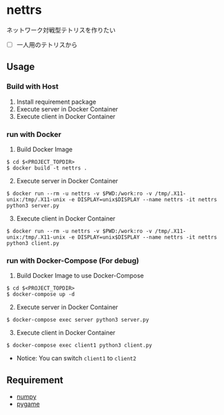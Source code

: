# nettrs
ネットワーク対戦型テトリスを作りたい

* [ ] 一人用のテトリスから

## Usage
### Build with Host
1. Install requirement package
2. Execute server in Docker Container
3. Execute client in Docker Container

### run with Docker
1. Build Docker Image
```shell
$ cd $<PROJECT_TOPDIR>
$ docker build -t nettrs .
```
2. Execute server in Docker Container
```shell
$ docker run --rm -u nettrs -v $PWD:/work:ro -v /tmp/.X11-unix:/tmp/.X11-unix -e DISPLAY=unix$DISPLAY --name nettrs -it nettrs python3 server.py
```
3. Execute client in Docker Container
```shell
$ docker run --rm -u nettrs -v $PWD:/work:ro -v /tmp/.X11-unix:/tmp/.X11-unix -e DISPLAY=unix$DISPLAY --name nettrs -it nettrs python3 client.py
```

### run with Docker-Compose (For debug)
1. Build Docker Image to use Docker-Compose
```shell
$ cd $<PROJECT_TOPDIR>
$ docker-compose up -d
```
2. Execute server in Docker Container
```shell
$ docker-compose exec server python3 server.py
```
3. Execute client in Docker Container
```shell
$ docker-compose exec client1 python3 client.py
```
* Notice: You can switch `client1` to `client2`

## Requirement
* [numpy](https://numpy.org/)
* [pygame](https://www.pygame.org/news)

